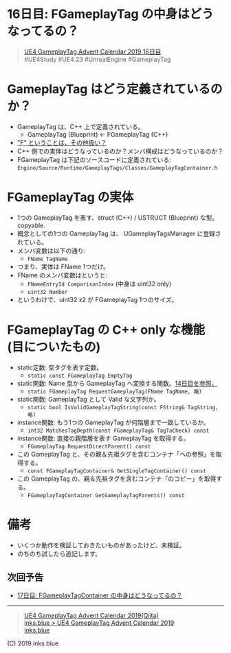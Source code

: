 # 16日目: FGameplayTag の中身はどうなってるの？

> [UE4 GameplayTag Advent Calendar 2019 16日目](https://qiita.com/advent-calendar/2019/ue4-gameplaytag)  
>#UE4Study #UE4.23 #UnrealEngine #GameplayTag

# GameplayTag はどう定義されているのか？

* GameplayTag は、C++ 上で定義されている。
    * GameplayTag (Blueprint) ← FGameplayTag (C++)
* ["F" ということは、その他扱い？](https://docs.unrealengine.com/ja/Programming/Introduction/index.html#クラス名のプレフィックス)
* C++ 側での実体はどうなっているのか？メンバ構成はどうなっているのか？
* FGameplayTag は下記のソースコードに定義されている:  
`Engine/Source/Runtime/GameplayTags/Classes/GameplayTagContainer.h` 

# FGameplayTag の実体

* 1つの GameplayTag を表す、struct (C++) / USTRUCT (Blueprint) な型。copyable.
* 概念としての1つの GameplayTag は、 UGameplayTagsManager に登録されている。
* メンバ変数は以下の通り:
    * `FName TagName`
* つまり、実体は FName 1つだけ。
* FName のメンバ変数はというと:
    * `FNameEntryId ComparisonIndex` (中身は uint32 only)
    * `uint32 Number`
* というわけで、uint32 x2 が FGameplayTag 1つのサイズ。

# FGameplayTag の C++ only な機能 (目についたもの)

* static定数: 空タグを表す定数。  
    * `static const FGameplayTag EmptyTag`
* static関数: Name 型から GameplayTag へ変換する関数。[14日目を参照。](./Day14-ConvertFromOrToString.md)  
    * `static FGameplayTag RequestGameplayTag(FName TagName, 略)`
* static関数: GameplayTag として Valid な文字列か。  
    * `static bool IsValidGameplayTagString(const FString& TagString, 略)`
* instance関数: もう1つの GameplayTag が何階層まで一致しているか。  
    * `int32 MatchesTagDepth(const FGameplayTag& TagToCheck) const`
* instance関数: 直接の親階層を表す GameplayTag を取得する。  
    * `FGameplayTag RequestDirectParent() const`
* この GameplayTag と、その親＆先祖タグを含むコンテナ「への参照」を取得する。
    * `const FGameplayTagContainer& GetSingleTagContainer() const`
* この GameplayTag の、親＆先祖タグを含むコンテナ「のコピー」を取得する。
    * `FGameplayTagContainer GetGameplayTagParents() const`

# 備考

* いくつか動作を検証しておきたいものがあったけど、未検証。
* のちのち試したら追記します。

## 次回予告

* [17日目: FGameplayTagContainer の中身はどうなってるの？](./Day17-FGameplayTagContainer.md)

---

> [UE4 GameplayTag Advent Calendar 2019(Qiita)](https://qiita.com/advent-calendar/2019/ue4-gameplaytag)  
> [inks.blue > UE4 GameplayTag Advent Calendar 2019](./Index.md)  
> [inks.blue](../../)

(C) 2019 inks.blue

